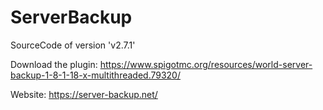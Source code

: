 # ServerBackup

SourceCode of version 'v2.7.1'

Download the plugin: https://www.spigotmc.org/resources/world-server-backup-1-8-1-18-x-multithreaded.79320/

Website: https://server-backup.net/
